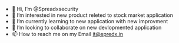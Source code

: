 - 👋 Hi, I’m @Spreadxsecurity
- 👀 I’m interested in new product releted to stock market application
- 🌱 I’m currently learning to new application with new improvment
- 💞️ I’m looking to collaborate on new devlopmented application
- 📫 How to reach me on my Email it@spredx.in

<!---
Spreadxsecurity/Spreadxsecurity is a ✨ special ✨ repository because its `README.md` (this file) appears on your GitHub profile.
You can click the Preview link to take a look at your changes.
--->
